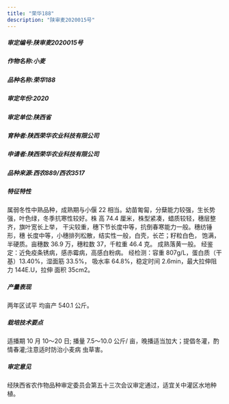```yaml
---
title: "荣华188"
description: "陕审麦2020015号"
---
```

##### 审定编号:陕审麦2020015号

##### 作物名称:小麦

##### 品种名称:荣华188

##### 审定年份:2020

##### 审定单位:陕西省

##### 育种者:陕西荣华农业科技有限公司

##### 申请者:陕西荣华农业科技有限公司

##### 品种来源:西农889/西农3517

##### 特征特性
属弱冬性中熟品种，成熟期与小偃 22 相当。幼苗匍匐，分蘖能力较强，生长势强，叶色绿，冬季抗寒性较好。株 高 74.4 厘米，株型紧凑，蜡质较轻，穗层整齐，旗叶宽长上举， 干尖较重，穗下节长度中等，抗倒春寒能力一般。穗纺锤形，穗 长度中等，小穗排列松散，结实性一般，白壳，长芒；籽粒白色， 饱满，半硬质。亩穗数 36.9 万，穗粒数 37，千粒重 46.4 克。 成熟落黄一般。
经鉴定：近免疫条锈病，感赤霉病，高感白粉病。
经检测：容重 807g/L，蛋白质（干基）13.40%，湿面筋 33.5%， 吸水率 64.8%，稳定时间 2.6min，最大拉伸阻力 144E.U，拉伸 面积 35cm2。

##### 产量表现
两年区试平 均亩产 540.1 公斤。

##### 栽培技术要点
适播期 10 月 10～20 日; 播量 7.5～10.0 公斤/ 亩，晚播适当加大；提倡冬灌，酌情春灌;注意适时防治小麦病 虫草害。

##### 审定意见
经陕西省农作物品种审定委员会第五十三次会议审定通过，适宜关中灌区水地种植。
